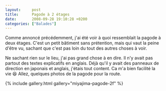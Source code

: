 ```yaml
---
layout:     post
title:      Pagode à 2 étages
date:       2008-09-28 19:10:28 +0200
categories: ["Balades"]
---
```


Comme annoncé précédemment, j'ai été voir à quoi ressemblait la pagode à deux étages. C'est un petit bâtiment sans
prétention, mais qui vaut la peine d'être vu, sachant que c'est pas loin du tout des autres choses à voir.

<!--more-->

Ne sachant rien sur le lieu, j'ai pas grand chose à en dire. Il n'y avait pas partout des textes explicatifs en
anglais. Déjà qu'il y avait des panneaux de direction en japonais et anglais, j'étais tout content. Ca m'a bien
facilité la vie :laughing: Allez, quelques photos de la pagode pour la route.

{% include gallery.html gallery="miyajima-pagode-2f" %}